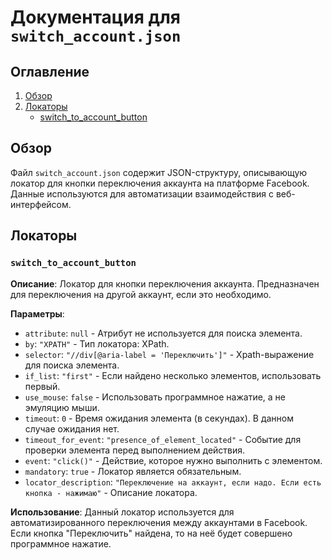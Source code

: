 # Документация для `switch_account.json`

## Оглавление
1. [Обзор](#обзор)
2. [Локаторы](#локаторы)
    - [switch_to_account_button](#switch_to_account_button)

## Обзор
Файл `switch_account.json` содержит JSON-структуру, описывающую локатор для кнопки переключения аккаунта на платформе Facebook. Данные используются для автоматизации взаимодействия с веб-интерфейсом.

## Локаторы

### `switch_to_account_button`

**Описание**: Локатор для кнопки переключения аккаунта. Предназначен для переключения на другой аккаунт, если это необходимо.

**Параметры**:
- `attribute`: `null` - Атрибут не используется для поиска элемента.
- `by`: `"XPATH"` - Тип локатора: XPath.
- `selector`: `"//div[@aria-label = 'Переключить']"` - Xpath-выражение для поиска элемента.
- `if_list`: `"first"` - Если найдено несколько элементов, использовать первый.
- `use_mouse`: `false` - Использовать программное нажатие, а не эмуляцию мыши.
- `timeout`: `0` - Время ожидания элемента (в секундах). В данном случае ожидания нет.
- `timeout_for_event`: `"presence_of_element_located"` - Событие для проверки элемента перед выполнением действия.
- `event`: `"click()"` - Действие, которое нужно выполнить с элементом.
- `mandatory`: `true` - Локатор является обязательным.
- `locator_description`: `"Переключение на аккаунт, если надо. Если есть кнопка - нажимаю"` - Описание локатора.

**Использование**:
Данный локатор используется для автоматизированного переключения между аккаунтами в Facebook. Если кнопка "Переключить" найдена, то на неё будет совершено программное нажатие.